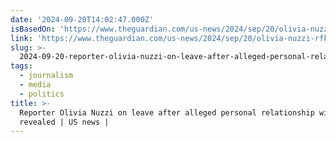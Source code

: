 ```yaml
---
date: '2024-09-20T14:02:47.000Z'
isBasedOn: 'https://www.theguardian.com/us-news/2024/sep/20/olivia-nuzzi-rfk-jr-nymag'
link: 'https://www.theguardian.com/us-news/2024/sep/20/olivia-nuzzi-rfk-jr-nymag'
slug: >-
  2024-09-20-reporter-olivia-nuzzi-on-leave-after-alleged-personal-relationship-with-rfk-jr-revealed-or-us-news-or
tags:
  - journalism
  - media
  - politics
title: >-
  Reporter Olivia Nuzzi on leave after alleged personal relationship with RFK Jr
  revealed | US news |
---
```

 
